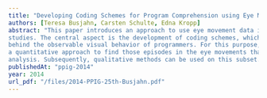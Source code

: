 ```yaml
---
title: "Developing Coding Schemes for Program Comprehension using Eye Movements"
authors: [Teresa Busjahn, Carsten Schulte, Edna Kropp]
abstract: "This paper introduces an approach to use eye movement data in the context of program comprehension
studies. The central aspect is the development of coding schemes, which reflect cognitive processes
behind the observable visual behavior of programmers. For this purpose, we discuss to first use
a quantitative approach to find those episodes in the eye movements that yield the most potential for
analysis. Subsequently, qualitative methods can be used on this subset."
publishedAt: "ppig-2014"
year: 2014
url_pdf: "/files/2014-PPIG-25th-Busjahn.pdf"
---
```

